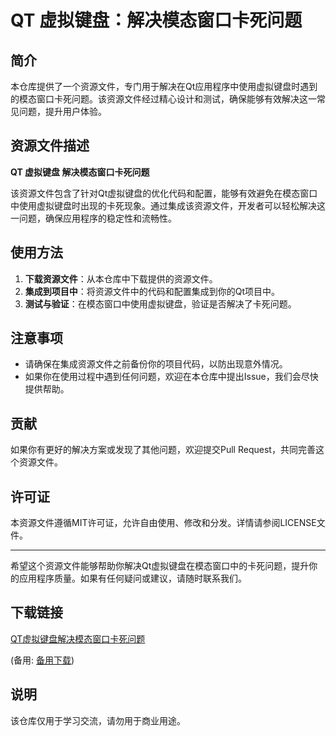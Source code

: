 # QT 虚拟键盘：解决模态窗口卡死问题

## 简介

本仓库提供了一个资源文件，专门用于解决在Qt应用程序中使用虚拟键盘时遇到的模态窗口卡死问题。该资源文件经过精心设计和测试，确保能够有效解决这一常见问题，提升用户体验。

## 资源文件描述

**QT 虚拟键盘 解决模态窗口卡死问题**

该资源文件包含了针对Qt虚拟键盘的优化代码和配置，能够有效避免在模态窗口中使用虚拟键盘时出现的卡死现象。通过集成该资源文件，开发者可以轻松解决这一问题，确保应用程序的稳定性和流畅性。

## 使用方法

1. **下载资源文件**：从本仓库中下载提供的资源文件。
2. **集成到项目中**：将资源文件中的代码和配置集成到你的Qt项目中。
3. **测试与验证**：在模态窗口中使用虚拟键盘，验证是否解决了卡死问题。

## 注意事项

- 请确保在集成资源文件之前备份你的项目代码，以防出现意外情况。
- 如果你在使用过程中遇到任何问题，欢迎在本仓库中提出Issue，我们会尽快提供帮助。

## 贡献

如果你有更好的解决方案或发现了其他问题，欢迎提交Pull Request，共同完善这个资源文件。

## 许可证

本资源文件遵循MIT许可证，允许自由使用、修改和分发。详情请参阅LICENSE文件。

---

希望这个资源文件能够帮助你解决Qt虚拟键盘在模态窗口中的卡死问题，提升你的应用程序质量。如果有任何疑问或建议，请随时联系我们。

## 下载链接
[QT虚拟键盘解决模态窗口卡死问题](https://pan.quark.cn/s/6aa86070a198) 

(备用: [备用下载](https://pan.baidu.com/s/18eF5dNdkvlQleLEYAdZzxg?pwd=1234))

## 说明

该仓库仅用于学习交流，请勿用于商业用途。
